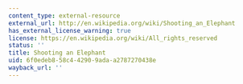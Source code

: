 ```yaml
---
content_type: external-resource
external_url: http://en.wikipedia.org/wiki/Shooting_an_Elephant
has_external_license_warning: true
license: https://en.wikipedia.org/wiki/All_rights_reserved
status: ''
title: Shooting an Elephant
uid: 6f0edeb8-58c4-4290-9ada-a2787270438e
wayback_url: ''
---
```

